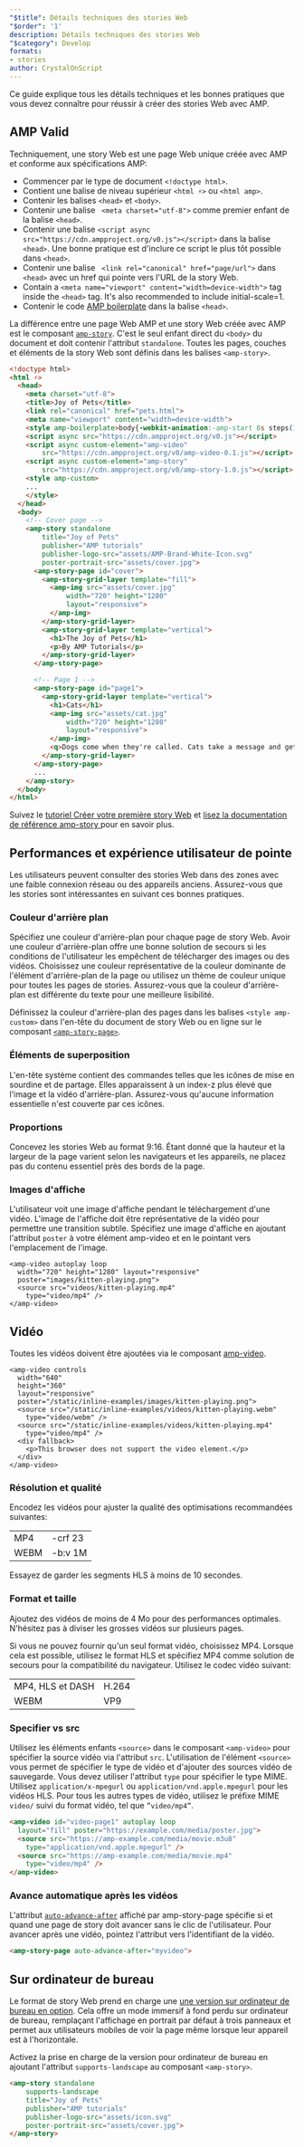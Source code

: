 ```yaml
---
"$title": Détails techniques des stories Web
"$order": '1'
description: Détails techniques des stories Web
"$category": Develop
formats:
- stories
author: CrystalOnScript
---
```


Ce guide explique tous les détails techniques et les bonnes pratiques que vous devez connaître pour réussir à créer des stories Web avec AMP.

## AMP Valid

Techniquement, une story Web est une page Web unique créée avec AMP et conforme aux spécifications AMP:

- Commencer par le type de document `<!doctype html>`.
- Contient une balise de niveau supérieur `<html ⚡>` ou `<html amp>`.
- Contenir les balises `<head>` et `<body>`.
- Contenir une balise ` <meta charset="utf-8">` comme premier enfant de la balise `<head>`.
- Contenir une balise `<script async src="https://cdn.ampproject.org/v0.js"></script>` dans la balise `<head>`. Une bonne pratique est d'inclure ce script le plus tôt possible dans `<head>`.
- Contenir une balise ` <link rel="canonical" href="page/url">` dans `<head>` avec un href qui pointe vers l'URL de la story Web.
- Contain a `<meta name="viewport" content="width=device-width">` tag inside the `<head>` tag. It's also recommended to include initial-scale=1.
- Contenir le code [AMP boilerplate](https://amp.dev/documentation/guides-and-tutorials/learn/spec/amp-boilerplate/?format=websites) dans la balise `<head>`.

La différence entre une page Web AMP et une story Web créée avec AMP est le composant [`amp-story`](https://amp.dev/documentation/components/amp-story/?format=stories). C'est le seul enfant direct du `<body>` du document et doit contenir l'attribut `standalone`. Toutes les pages, couches et éléments de la story Web sont définis dans les balises `<amp-story>`.

```html
<!doctype html>
<html ⚡>
  <head>
    <meta charset="utf-8">
    <title>Joy of Pets</title>
    <link rel="canonical" href="pets.html">
    <meta name="viewport" content="width=device-width">
    <style amp-boilerplate>body{-webkit-animation:-amp-start 8s steps(1,end) 0s 1 normal both;-moz-animation:-amp-start 8s steps(1,end) 0s 1 normal both;-ms-animation:-amp-start 8s steps(1,end) 0s 1 normal both;animation:-amp-start 8s steps(1,end) 0s 1 normal both}@-webkit-keyframes -amp-start{from{visibility:hidden}to{visibility:visible}}@-moz-keyframes -amp-start{from{visibility:hidden}to{visibility:visible}}@-ms-keyframes -amp-start{from{visibility:hidden}to{visibility:visible}}@-o-keyframes -amp-start{from{visibility:hidden}to{visibility:visible}}@keyframes -amp-start{from{visibility:hidden}to{visibility:visible}}</style><noscript><style amp-boilerplate>body{-webkit-animation:none;-moz-animation:none;-ms-animation:none;animation:none}</style></noscript>
    <script async src="https://cdn.ampproject.org/v0.js"></script>
    <script async custom-element="amp-video"
        src="https://cdn.ampproject.org/v0/amp-video-0.1.js"></script>
    <script async custom-element="amp-story"
        src="https://cdn.ampproject.org/v0/amp-story-1.0.js"></script>
    <style amp-custom>
    ...
    </style>
  </head>
  <body>
    <!-- Cover page -->
    <amp-story standalone
        title="Joy of Pets"
        publisher="AMP tutorials"
        publisher-logo-src="assets/AMP-Brand-White-Icon.svg"
        poster-portrait-src="assets/cover.jpg">
      <amp-story-page id="cover">
        <amp-story-grid-layer template="fill">
          <amp-img src="assets/cover.jpg"
              width="720" height="1280"
              layout="responsive">
          </amp-img>
        </amp-story-grid-layer>
        <amp-story-grid-layer template="vertical">
          <h1>The Joy of Pets</h1>
          <p>By AMP Tutorials</p>
        </amp-story-grid-layer>
      </amp-story-page>

      <!-- Page 1 -->
      <amp-story-page id="page1">
        <amp-story-grid-layer template="vertical">
          <h1>Cats</h1>
          <amp-img src="assets/cat.jpg"
              width="720" height="1280"
              layout="responsive">
          </amp-img>
          <q>Dogs come when they're called. Cats take a message and get back to you. --Mary Bly</q>
        </amp-story-grid-layer>
      </amp-story-page>
      ...
    </amp-story>
  </body>
</html>
```

Suivez le [tutoriel Créer votre première story Web](../start/visual_story/?format=stories) et [lisez la documentation de référence amp-story ](../../components/reference/amp-story/?format=stories)pour en savoir plus.

## Performances et expérience utilisateur de pointe

Les utilisateurs peuvent consulter des stories Web dans des zones avec une faible connexion réseau ou des appareils anciens. Assurez-vous que les stories sont intéressantes en suivant ces bonnes pratiques.

### Couleur d'arrière plan

Spécifiez une couleur d'arrière-plan pour chaque page de story Web. Avoir une couleur d'arrière-plan offre une bonne solution de secours si les conditions de l'utilisateur les empêchent de télécharger des images ou des vidéos. Choisissez une couleur représentative de la couleur dominante de l'élément d'arrière-plan de la page ou utilisez un thème de couleur unique pour toutes les pages de stories. Assurez-vous que la couleur d'arrière-plan est différente du texte pour une meilleure lisibilité.

Définissez la couleur d'arrière-plan des pages dans les balises `<style amp-custom>` dans l'en-tête du document de story Web ou en ligne sur le composant [`<amp-story-page>`](https://amp.dev/documentation/components/amp-story-page/?format=stories).

### Éléments de superposition

L'en-tête système contient des commandes telles que les icônes de mise en sourdine et de partage. Elles apparaissent à un index-z plus élevé que l'image et la vidéo d'arrière-plan. Assurez-vous qu'aucune information essentielle n'est couverte par ces icônes.

### Proportions

Concevez les stories Web au format 9:16. Étant donné que la hauteur et la largeur de la page varient selon les navigateurs et les appareils, ne placez pas du contenu essentiel près des bords de la page.

### Images d'affiche

L'utilisateur voit une image d'affiche pendant le téléchargement d'une vidéo. L'image de l'affiche doit être représentative de la vidéo pour permettre une transition subtile. Spécifiez une image d'affiche en ajoutant l'attribut `poster` à votre élément amp-video et en le pointant vers l'emplacement de l'image.

```
<amp-video autoplay loop
  width="720" height="1280" layout="responsive"
  poster="images/kitten-playing.png">
  <source src="videos/kitten-playing.mp4"
    type="video/mp4" />
</amp-video>
```

## Vidéo

Toutes les vidéos doivent être ajoutées via le composant [amp-video](https://amp.dev/documentation/components/amp-video/?format=stories).

```
<amp-video controls
  width="640"
  height="360"
  layout="responsive"
  poster="/static/inline-examples/images/kitten-playing.png">
  <source src="/static/inline-examples/videos/kitten-playing.webm"
    type="video/webm" />
  <source src="/static/inline-examples/videos/kitten-playing.mp4"
    type="video/mp4" />
  <div fallback>
    <p>This browser does not support the video element.</p>
  </div>
</amp-video>
```

### Résolution et qualité

Encodez les vidéos pour ajuster la qualité des optimisations recommandées suivantes:

<table>
  <tr>
   <td>MP4</td>
   <td>-crf 23</td>
  </tr>
  <tr>
   <td>WEBM</td>
   <td>-b:v 1M</td>
  </tr>
</table>

Essayez de garder les segments HLS à moins de 10 secondes.

### Format et taille

Ajoutez des vidéos de moins de 4 Mo pour des performances optimales. N'hésitez pas à diviser les grosses vidéos sur plusieurs pages.

Si vous ne pouvez fournir qu'un seul format vidéo, choisissez MP4. Lorsque cela est possible, utilisez le format HLS et spécifiez MP4 comme solution de secours pour la compatibilité du navigateur. Utilisez le codec vidéo suivant:

<table>
  <tr>
   <td>MP4, HLS et DASH</td>
   <td>H.264</td>
  </tr>
  <tr>
   <td>WEBM</td>
   <td>VP9</td>
  </tr>
</table>

### Specifier <source> vs src</source>

Utilisez les éléments enfants `<source>` dans le composant `<amp-video>` pour spécifier la source vidéo via l'attribut `src`. L'utilisation de l'élément `<source>` vous permet de spécifier le type de vidéo et d'ajouter des sources vidéo de sauvegarde. Vous devez utiliser l'attribut `type` pour spécifier le type MIME. Utilisez `application/x-mpegurl` ou `application/vnd.apple.mpegurl` pour les vidéos HLS. Pour tous les autres types de vidéo, utilisez le préfixe MIME `video/` suivi du format vidéo, tel que `”video/mp4”`.

```html
<amp-video id="video-page1" autoplay loop
  layout="fill" poster="https://example.com/media/poster.jpg">
  <source src="https://amp-example.com/media/movie.m3u8"
    type="application/vnd.apple.mpegurl" />
  <source src="https://amp-example.com/media/movie.mp4"
    type="video/mp4" />
</amp-video>
```

### Avance automatique après les vidéos

L'attribut [`auto-advance-after`](https://amp.dev/documentation/components/amp-story-page/?format=stories#auto-advance-after-%5Boptional%5D) affiché par amp-story-page spécifie si et quand une page de story doit avancer sans le clic de l'utilisateur. Pour avancer après une vidéo, pointez l'attribut vers l'identifiant de la vidéo.

```html
<amp-story-page auto-advance-after="myvideo">
```

## Sur ordinateur de bureau

Le format de story Web prend en charge une [une version sur ordinateur de bureau en option](https://github.com/ampproject/amphtml/blob/master/extensions/amp-story/amp-story.md#landscape-orientation-and-full-bleed-desktop-experience-opt-in). Cela offre un mode immersif à fond perdu sur ordinateur de bureau, remplaçant l'affichage en portrait par défaut à trois panneaux et permet aux utilisateurs mobiles de voir la page même lorsque leur appareil est à l'horizontale.

Activez la prise en charge de la version pour ordinateur de bureau en ajoutant l'attribut `supports-landscape` au composant `<amp-story>`.

```html
<amp-story standalone
    supports-landscape
    title="Joy of Pets"
    publisher="AMP tutorials"
    publisher-logo-src="assets/icon.svg"
    poster-portrait-src="assets/cover.jpg">
</amp-story>
```
